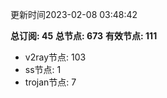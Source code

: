 更新时间2023-02-08 03:48:42

**总订阅: 45**
**总节点: 673**
**有效节点: 111**
- v2ray节点: 103
- ss节点: 1
- trojan节点: 7
